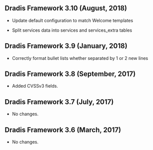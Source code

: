 ## Dradis Framework 3.10 (August, 2018) ##

*   Update default configuration to match Welcome templates

*   Split services data into services and services_extra tables

## Dradis Framework 3.9 (January, 2018) ##

*   Correctly format bullet lists whether separated by
    1 or 2 new lines

## Dradis Framework 3.8 (September, 2017) ##

*   Added CVSSv3 fields.

## Dradis Framework 3.7 (July, 2017) ##

*   No changes.

## Dradis Framework 3.6 (March, 2017) ##

*   No changes.
